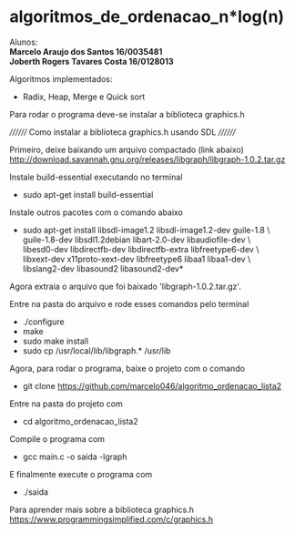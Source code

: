 # algoritmos_de_ordenacao_n*log(n)

Alunos: <br/>
**Marcelo Araujo dos Santos     16/0035481** <br/>
**Joberth Rogers Tavares Costa  16/0128013**

Algoritmos implementados:
* Radix, Heap, Merge e Quick sort

Para rodar o programa deve-se instalar a biblioteca graphics.h

*//////*  Como instalar a biblioteca graphics.h usando SDL  *//////*

Primeiro, deixe baixando um arquivo compactado (link abaixo) <br/>
http://download.savannah.gnu.org/releases/libgraph/libgraph-1.0.2.tar.gz


Instale build-essential executando no terminal <br/>
- sudo apt-get install build-essential

Instale outros pacotes com o comando abaixo <br/>
- sudo apt-get install libsdl-image1.2 libsdl-image1.2-dev guile-1.8 \ <br/>
  guile-1.8-dev libsdl1.2debian libart-2.0-dev libaudiofile-dev \ <br/>
  libesd0-dev libdirectfb-dev libdirectfb-extra libfreetype6-dev \ <br/>
  libxext-dev x11proto-xext-dev libfreetype6 libaa1 libaa1-dev \ <br/>
  libslang2-dev libasound2 libasound2-dev*

Agora extraia o arquivo que foi baixado 'libgraph-1.0.2.tar.gz'.

Entre na pasta do arquivo e rode esses comandos pelo terminal <br/>
- ./configure
- make
- sudo make install
- sudo cp /usr/local/lib/libgraph.* /usr/lib


Agora, para rodar o programa, baixe o projeto com o comando <br/>
- git clone https://github.com/marcelo046/algoritmo_ordenacao_lista2

Entre na pasta do projeto com <br/>
- cd algoritmo_ordenacao_lista2

Compile o programa com <br/>
- gcc main.c -o saida -lgraph

E finalmente execute o programa com <br/>
- ./saida



Para aprender mais sobre a biblioteca graphics.h <br/>
https://www.programmingsimplified.com/c/graphics.h
